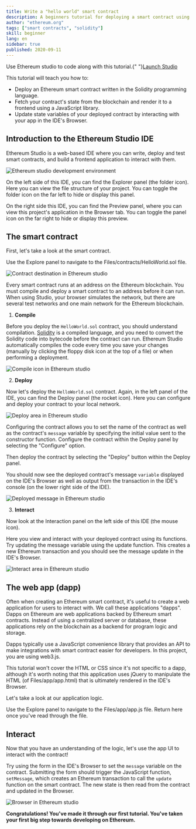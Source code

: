 ```yaml
---
title: Write a "hello world" smart contract
description: A beginners tutorial for deploying a smart contract using Ethereum studio
author: "ethereum.org"
tags: ["smart contracts", "solidity"]
skill: beginner
lang: en
sidebar: true
published: 2020-09-11
---
```


<InfoBanner emoji=":wave:"> Use Ethereum studio to code along with this tutorial.{" "}<a href="https://studio.ethereum.org/5f575dc426b4730012368389?openFile=README.md">Launch Studio</a></InfoBanner>

This tutorial will teach you how to:

- Deploy an Ethereum smart contract written in the Solidity programming language.
- Fetch your contract's state from the blockchain and render it to a frontend using a JavaScript library.
- Update state variables of your deployed contract by interacting with your app in the IDE's Browser.

## Introduction to the Ethereum Studio IDE

Ethereum Studio is a web-based IDE where you can write, deploy and test smart contracts, and build a frontend application to interact with them.

![Ethereum studio development environment](./studio-ide.png)

On the left side of this IDE, you can find the Explorer panel (the folder icon). Here you can view the file structure of your project. You can toggle the folder icon on the far left to hide or display this panel.

On the right side this IDE, you can find the Preview panel, where you can view this project's application in the Browser tab. You can toggle the panel icon on the far right to hide or display this preview.

## The smart contract

First, let's take a look at the smart contract.

Use the Explore panel to navigate to the Files/contracts/HelloWorld.sol file.

![Contract destination in Ethereum studio](./contract.png)

Every smart contract runs at an address on the Ethereum blockchain. You must compile and deploy a smart contract to an address before it can run. When using Studio, your browser simulates the network, but there are several test networks and one main network for the Ethereum blockchain.

1. **Compile**

Before you deploy the `HelloWorld.sol` contract, you should understand compilation. [Solidity](https://solidity.readthedocs.io/en/latest/) is a compiled language, and you need to convert the Solidity code into bytecode before the contract can run. Ethereum Studio automatically compiles the code every time you save your changes (manually by clicking the floppy disk icon at the top of a file) or when performing a deployment.

![Compile icon in Ethereum studio](./compile.png)

2. **Deploy**

Now let's deploy the `HelloWorld.sol` contract. Again, in the left panel of the IDE, you can find the Deploy panel (the rocket icon). Here you can configure and deploy your contract to your local network.

![Deploy area in Ethereum studio](./deploy.png)

Configuring the contract allows you to set the name of the contract as well as the contract's `message` variable by specifying the initial value sent to the constructor function. Configure the contract within the Deploy panel by selecting the "Configure" option.

Then deploy the contract by selecting the "Deploy" button within the Deploy panel.

You should now see the deployed contract's message `variable` displayed on the IDE's Browser as well as output from the transaction in the IDE's console (on the lower right side of the IDE).

![Deployed message in Ethereum studio](./deployed.png)

3. **Interact**

Now look at the Interaction panel on the left side of this IDE (the mouse icon).

Here you view and interact with your deployed contract using its functions. Try updating the message variable using the update function. This creates a new Ethereum transaction and you should see the message update in the IDE's Browser.

![Interact area in Ethereum studio](./function_update.png)

## The web app (dapp)

Often when creating an Ethereum smart contract, it's useful to create a web application for users to interact with. We call these applications "dapps". Dapps on Ethereum are web applications backed by Ethereum smart contracts. Instead of using a centralized server or database, these applications rely on the blockchain as a backend for program logic and storage.

Dapps typically use a JavaScript convenience library that provides an API to make integrations with smart contract easier for developers. In this project, you are using web3.js.

This tutorial won't cover the HTML or CSS since it's not specific to a dapp, although it's worth noting that this application uses jQuery to manipulate the HTML (of Files/app/app.html) that is ultimately rendered in the IDE's Browser.

Let's take a look at our application logic.

Use the Explore panel to navigate to the Files/app/app.js file.
Return here once you've read through the file.

## Interact

Now that you have an understanding of the logic, let's use the app UI to interact with the contract!

Try using the form in the IDE's Browser to set the `message` variable on the contract. Submitting the form should trigger the JavaScript function, `setMessage`, which creates an Ethereum transaction to call the `update` function on the smart contract. The new state is then read from the contract and updated in the Browser.

![Browser in Ethereum studio](./web-app.png)

**Congratulations! You've made it through our first tutorial. You've taken your first big step towards developing on Ethereum.**
